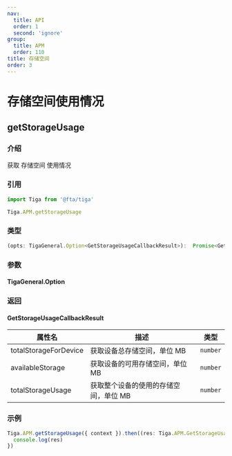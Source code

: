```yaml
---
nav:
  title: API
  order: 1
  second: 'ignore'
group:
  title: APM
  order: 110
title: 存储空间
order: 3
---
```


# 存储空间使用情况

## getStorageUsage

<Platform name="apm" version="1.4.0"></Platform>

### 介绍

获取 存储空间 使用情况

### 引用

```jsx | pure
import Tiga from '@fta/tiga'

Tiga.APM.getStorageUsage
```

### 类型

```jsx | pure
(opts: TigaGeneral.Option<GetStorageUsageCallbackResult>):  Promise<GetStorageUsageCallbackResult>
```

### 参数

#### TigaGeneral.Option

<API id='APM_GetStorageUsageOption'></API>

### 返回

#### GetStorageUsageCallbackResult

| 属性名                | 描述                                  | 类型     |
| --------------------- | ------------------------------------- | -------- |
| totalStorageForDevice | 获取设备总存储空间，单位 MB           | `number` |
| availableStorage      | 获取设备的可用存储空间，单位 MB       | `number` |
| totalStorageUsage     | 获取整个设备的使用的存储空间，单位 MB | `number` |

### 示例

```javascript
Tiga.APM.getStorageUsage({ context }).then((res: Tiga.APM.GetStorageUsageCallbackResult) => {
  console.log(res)
})
```

